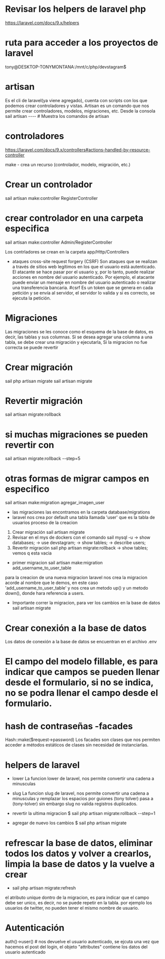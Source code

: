 # Revisar los helpers de laravel php
https://laravel.com/docs/9.x/helpers

# ruta para acceder a los proyectos de laravel
tony@DESKTOP-TONYMONTANA:/mnt/c/php/devstagram$

# artisan
Es el cli de laravel(ya viene agregado), cuenta con scripts con los que podemos crear controladores y vistas.
Artisan es un comando que nos permite crear controladores, modelos, migraciones, etc.
Desde la consola
sail artisan      ----    # Muestra los comandos de artisan

# controladores
https://laravel.com/docs/9.x/controllers#actions-handled-by-resource-controller

make - crea un recurso (controlador, modelo, migración, etc.)
# Crear un controlador 
sail artisan make:controller RegisterController
# crear controlador en una carpeta especifica
sail artisan make:controller Admin/RegisterController

Los contrladores se crean en la carpeta app/Http/Controllers

- ataques cross-site request forgery (CSRF)
Son ataques que se realizan a través de sitios web legítimos en los que el usuario está autenticado. El atacante se hace pasar por el usuario y, por lo tanto, puede realizar acciones en nombre del usuario autenticado. Por ejemplo, el atacante puede enviar un mensaje en nombre del usuario autenticado o realizar una transferencia bancaria.
#csrf 
Es un token que se genera en cada petición y se envía al servidor, el servidor lo valida y si es correcto, se ejecuta la petición.

# Migraciones 
Las migraciones se les conoce como el esquema de la base de datos, es decir, las tablas y sus columnas.
Si se desea agregar una columna a una tabla, se debe crear una migración y ejecutarla, 
Si la migracion no fue correcta se puede revertir
# Crear migración
sail php artisan migrate
sail artisan migrate
# Revertir migración
sail artisan migrate:rollback
# si muchas migraciones se pueden revertir con
sail artisan migrate:rollback --step=5

# otras formas de migrar campos en especifico	
sail artisan make:migration agregar_imagen_user

- las migraciones las encontramos en la carpeta database/migrations
- laravel nos crea por default una tabla llamada 'user' que es la tabla de usuarios
proceso de la creacion 
1. Crear migración
sail artisan migrate
2. Revisar en el mys de dockers con el comando
sail mysql -u
-> show databases;
-> use devstagram;
-> show tables;
-> describe users;
3. Revertir migración
sail php artisan migrate:rollback
-> show tables;    vemos q esta vacia

- primer migracion
sail artisan make:migration add_username_to_user_table

para la creacion de una nueva migracion laravel nos crea la migracion acorde al nombre que le demos, en este caso 'add_username_to_user_table' y nos crea un metodo up() y un metodo down(), donde hara referencia a users.

- Importante correr la migracion, para ver los cambios en la base de datos
sail artisan migrate

# Crear conexión a la base de datos
Los datos de conexión a la base de datos se encuentran en el archivo .env

# El campo del modelo fillable, es para indicar que campos se pueden llenar desde el formulario, si no se indica, no se podra llenar el campo desde el formulario.

# hash de contraseñas -facades
Hash::make($request->password)
Los facades son clases que nos permiten acceder a métodos estáticos de clases sin necesidad de instanciarlas.

# helpers de laravel
- lower 
La funcion lower de laravel, nos permite convertir una cadena a minusculas
- slug
La funcion slug de laravel, nos permite convertir una cadena a minusculas y remplazar los espacios por guiones (tony tolver) pasa a  (tony-tolver)
sin embargo slug no valida registros duplicados.


- revertir la ultima migracion
$ sail php artisan migrate:rollback --step=1
- agregar de nuevo los cambios
$ sail php artisan migrate

# refrescar la base de datos, eliminar todos los datos y volver a crearlos, limpia la base de datos y la vuelve a crear
-  sail php artisan migrate:refresh

el atributo unique dontro de la migracion, es para indicar que el campo debe ser unico, es decir, no se puede repetir en la tabla.
por ejemplo los usuarios de twitter, no pueden tener el mismo nombre de usuario.


# Autenticación
auth()->user()  # nos devuelve el usuario autenticado, se ejcuta una vez que hacemos el post del login, el objeto "attributes" contiene los datos del usuario autenticado
